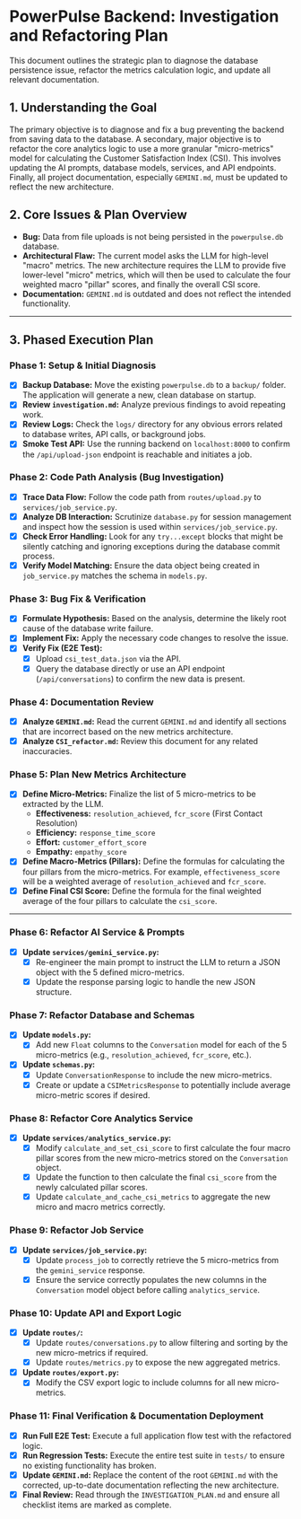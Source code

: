 # PowerPulse Backend: Investigation and Refactoring Plan

This document outlines the strategic plan to diagnose the database persistence issue, refactor the metrics calculation logic, and update all relevant documentation.

## 1. Understanding the Goal

The primary objective is to diagnose and fix a bug preventing the backend from saving data to the database. A secondary, major objective is to refactor the core analytics logic to use a more granular "micro-metrics" model for calculating the Customer Satisfaction Index (CSI). This involves updating the AI prompts, database models, services, and API endpoints. Finally, all project documentation, especially `GEMINI.md`, must be updated to reflect the new architecture.

## 2. Core Issues & Plan Overview

- **Bug:** Data from file uploads is not being persisted in the `powerpulse.db` database.
- **Architectural Flaw:** The current model asks the LLM for high-level "macro" metrics. The new architecture requires the LLM to provide five lower-level "micro" metrics, which will then be used to calculate the four weighted macro "pillar" scores, and finally the overall CSI score.
- **Documentation:** `GEMINI.md` is outdated and does not reflect the intended functionality.

---

## 3. Phased Execution Plan

### Phase 1: Setup & Initial Diagnosis
- [x] **Backup Database:** Move the existing `powerpulse.db` to a `backup/` folder. The application will generate a new, clean database on startup.
- [x] **Review `investigation.md`:** Analyze previous findings to avoid repeating work.
- [x] **Review Logs:** Check the `logs/` directory for any obvious errors related to database writes, API calls, or background jobs.
- [x] **Smoke Test API:** Use the running backend on `localhost:8000` to confirm the `/api/upload-json` endpoint is reachable and initiates a job.

### Phase 2: Code Path Analysis (Bug Investigation)
- [x] **Trace Data Flow:** Follow the code path from `routes/upload.py` to `services/job_service.py`.
- [x] **Analyze DB Interaction:** Scrutinize `database.py` for session management and inspect how the session is used within `services/job_service.py`.
- [x] **Check Error Handling:** Look for any `try...except` blocks that might be silently catching and ignoring exceptions during the database commit process.
- [x] **Verify Model Matching:** Ensure the data object being created in `job_service.py` matches the schema in `models.py`.

### Phase 3: Bug Fix & Verification
- [x] **Formulate Hypothesis:** Based on the analysis, determine the likely root cause of the database write failure.
- [x] **Implement Fix:** Apply the necessary code changes to resolve the issue.
- [x] **Verify Fix (E2E Test):**
    - [x] Upload `csi_test_data.json` via the API.
    - [x] Query the database directly or use an API endpoint (`/api/conversations`) to confirm the new data is present.

### Phase 4: Documentation Review
- [x] **Analyze `GEMINI.md`:** Read the current `GEMINI.md` and identify all sections that are incorrect based on the new metrics architecture.
- [x] **Analyze `CSI_refactor.md`:** Review this document for any related inaccuracies.

### Phase 5: Plan New Metrics Architecture
- [x] **Define Micro-Metrics:** Finalize the list of 5 micro-metrics to be extracted by the LLM.
    - **Effectiveness:** `resolution_achieved`, `fcr_score` (First Contact Resolution)
    - **Efficiency:** `response_time_score`
    - **Effort:** `customer_effort_score`
    - **Empathy:** `empathy_score`
- [x] **Define Macro-Metrics (Pillars):** Define the formulas for calculating the four pillars from the micro-metrics. For example, `effectiveness_score` will be a weighted average of `resolution_achieved` and `fcr_score`.
- [x] **Define Final CSI Score:** Define the formula for the final weighted average of the four pillars to calculate the `csi_score`.

---

### Phase 6: Refactor AI Service & Prompts
- [x] **Update `services/gemini_service.py`:**
    - [x] Re-engineer the main prompt to instruct the LLM to return a JSON object with the 5 defined micro-metrics.
    - [x] Update the response parsing logic to handle the new JSON structure.

### Phase 7: Refactor Database and Schemas
- [x] **Update `models.py`:**
    - [x] Add new `Float` columns to the `Conversation` model for each of the 5 micro-metrics (e.g., `resolution_achieved`, `fcr_score`, etc.).
- [x] **Update `schemas.py`:**
    - [x] Update `ConversationResponse` to include the new micro-metrics.
    - [x] Create or update a `CSIMetricsResponse` to potentially include average micro-metric scores if desired.

### Phase 8: Refactor Core Analytics Service
- [x] **Update `services/analytics_service.py`:**
    - [x] Modify `calculate_and_set_csi_score` to first calculate the four macro pillar scores from the new micro-metrics stored on the `Conversation` object.
    - [x] Update the function to then calculate the final `csi_score` from the newly calculated pillar scores.
    - [x] Update `calculate_and_cache_csi_metrics` to aggregate the new micro and macro metrics correctly.

### Phase 9: Refactor Job Service
- [x] **Update `services/job_service.py`:**
    - [x] Update `process_job` to correctly retrieve the 5 micro-metrics from the `gemini_service` response.
    - [x] Ensure the service correctly populates the new columns in the `Conversation` model object before calling `analytics_service`.

### Phase 10: Update API and Export Logic
- [x] **Update `routes/`:**
    - [x] Update `routes/conversations.py` to allow filtering and sorting by the new micro-metrics if required.
    - [x] Update `routes/metrics.py` to expose the new aggregated metrics.
- [x] **Update `routes/export.py`:**
    - [x] Modify the CSV export logic to include columns for all new micro-metrics.

### Phase 11: Final Verification & Documentation Deployment
- [x] **Run Full E2E Test:** Execute a full application flow test with the refactored logic.
- [x] **Run Regression Tests:** Execute the entire test suite in `tests/` to ensure no existing functionality has broken.
- [x] **Update `GEMINI.md`:** Replace the content of the root `GEMINI.md` with the corrected, up-to-date documentation reflecting the new architecture.
- [x] **Final Review:** Read through the `INVESTIGATION_PLAN.md` and ensure all checklist items are marked as complete.
